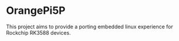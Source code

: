 # OrangePi5P
This project aims to provide a porting embedded linux experience for Rockchip RK3588 devices.
